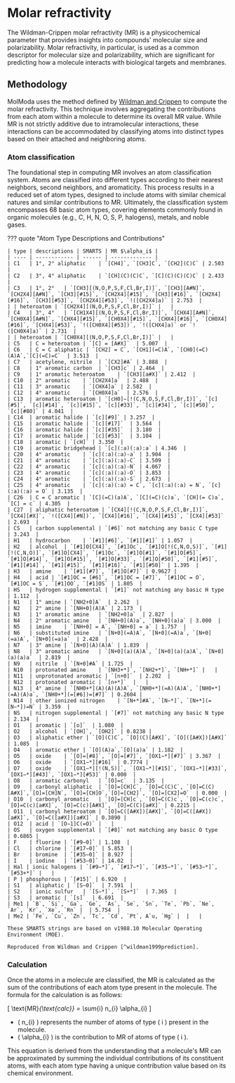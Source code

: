 # Molar refractivity

The Wildman-Crippen molar refractivity (MR) is a physicochemical parameter that provides insights into compounds' molecular size and polarizability.
Molar refractivity, in particular, is used as a common descriptor for molecular size and polarizability, which are significant for predicting how a molecule interacts with biological targets and membranes.

## Methodology

MolModa uses the method defined by [Wildman and Crippen](https://doi.org/10.1021/ci990307l) to compute the molar refractivity.
This technique involves aggregating the contributions from each atom within a molecule to determine its overall MR value.
While MR is not strictly additive due to intramolecular interactions, these interactions can be accommodated by classifying atoms into distinct types based on their attached and neighboring atoms.

### Atom classification

The foundational step in computing MR involves an atom classification system.
Atoms are classified into different types according to their nearest neighbors, second neighbors, and aromaticity.
This process results in a reduced set of atom types, designed to include atoms with similar chemical natures and similar contributions to MR.
Ultimately, the classification system encompasses 68 basic atom types, covering elements commonly found in organic molecules (e.g., C, H, N, O, S, P, halogens), metals, and noble gases.

??? quote "Atom Type Descriptions and Contributions"

    | type | descriptions | SMARTS | MR $\alpha_i$ |
    | ---- | ------------ | ------ | ------------- |
    | C1   | 1°, 2° aliphatic    | `[CH4]`, `[CH3]C`, `[CH2](C)C` | 2.503  |
    | C2   | 3°, 4° aliphatic    | `[CH](C)(C)C`, `[C](C)(C)(C)C` | 2.433  |
    | C3   | 1°, 2°   | `[CH3][(N,O,P,S,F,Cl,Br,I)]`, `[CH3][A#N]`, `[CH2X4][A#N]`, `[CH3][#15]`, `[CH2X4][#15]`, `[CH3][#16]`, `[CH2X4][#16]`, `[CH3][#53]`, `[CH2X4][#53]`, `!([CH2X4]a)` | 2.753  |
    | | heteroatom | `[CH2X4][(N,O,P,S,F,Cl,Br,I)]` |   |
    | C4   | 3°, 4°   | `[CH1X4][(N,O,P,S,F,Cl,Br,I)]`, `[CHX4][A#N]`, `[CH0X4][A#N]`, `[CHX4][#15]`, `[CH0X4][#15]`, `[CHX4][#16]`, `[CH0X4][#16]`, `[CHX4][#53]`, `!([CH0X4][#53])`, `!([CHX4]a)` or `!([CH0X4]a)` | 2.731  |
    | | heteroatom | `[CH0X4][(N,O,P,S,F,Cl,Br,I)]` |   |
    | C5   | C = heteroatom | `[C] = [A#X]`  | 5.007  |
    | C6   | C = C aliphatic | `[CH2] = C`, `[CH1](=C)A`, `[CH0](=C)(A)A`,`[C](=C)=C`  | 3.513  |
    | C7   | acetylene, nitrile  | `[CX2]#A` | 3.888  |
    | C8   | 1° aromatic carbon  | `[CH3]c` | 2.464  |
    | C9   | 1° aromatic heteroatom    | `[CH3][a#X]` | 2.412  |
    | C10  | 2° aromatic    | `[CH2X4]a`  | 2.488  |
    | C11  | 3° aromatic    | `[CHX4]a` | 2.582  |
    | C12  | 4° aromatic    | `[CH0X4]a`  | 2.576  |
    | C13  | aromatic heteroatom | `[cH0]−[!(C,N,O,S,F,Cl,Br,I)]`, `[c][#5]`, `[c][#14]`, `[c][#15]`, `[c][#33]`, `[c][#34]`, `[c][#50]`, `[c][#80]` | 4.041  |
    | C14  | aromatic halide | `[c][#9]` | 3.257  |
    | C15  | aromatic halide | `[c][#17]`  | 3.564  |
    | C16  | aromatic halide | `[c][#35]`  | 3.180  |
    | C17  | aromatic halide | `[c][#53]`  | 3.104  |
    | C18  | aromatic | `[cH]` | 3.350  |
    | C19  | aromatic bridgehead | `[c](:a)(:a):a` | 4.346  |
    | C20  | 4° aromatic    | `[c](:a)(:a)-a` | 3.904  |
    | C21  | 4° aromatic    | `[c](:a)(:a)-C` | 3.509  |
    | C22  | 4° aromatic    | `[c](:a)(:a)-N` | 4.067  |
    | C23  | 4° aromatic    | `[c](:a)(:a)-O` | 3.853  |
    | C24  | 4° aromatic    | `[c](:a)(:a)-S` | 2.673  |
    | C25  | 4° aromatic    | `[c](:a)(:a) = C`, `[c](:a)(:a) = N`, `[c](:a)(:a) = O` | 3.135  |
    | C26  | C = C aromatic | `[C](=C)(a)A`, `[C](=C)(c)a`, `[CH](= C)a`, `[C] = c` | 4.305  |
    | C27  | aliphatic heteroatom | `[CX4][!(C,N,O,P,S,F,Cl,Br,I)]`, `[CX4][#X]`, `!([CX4][#N])`, `[CX4][#16]`, `[CX4][#15]`, `[CX4][#53]` | 2.693  |
    | CS   | carbon supplemental | `[#6]` not matching any basic C type    | 3.243  |
    | H1   | hydrocarbon    | `[#1][#6]`, `[#1][#1]` | 1.057  |
    | H2   | alcohol  | `[#1]O[CX4]`, `[#1]Oc`, `[#1]O[!(C,N,O,S)]`, `[#1][!(C,N,O)]`, `[#1]O[CX4]`, `[#1]Oc`, `[#1]O[#1]`, `[#1]O[#5]`, `[#1]O[#14]`, `[#1]O[#15]`, `[#1]O[#33]`, `[#1]O[#50]`, `[#1][#5]`, `[#1][#14]`, `[#1][#15]`, `[#1][#16]`, `[#1][#50]` | 1.395  |
    | H3   | amine    | `[#1][#7]`, `[#1]O[#7]` | 0.9627 |
    | H4   | acid | `[#1]OC = [#6]`, `[#1]OC = [#7]`, `[#1]OC = O`, `[#1]OC = S`, `[#1]OO`, `[#1]OS` | 1.805  |
    | HS   | hydrogen supplemental | `[#1]` not matching any basic H type    | 1.112  |
    | N1   | 1° amine | `[NH2+0]A`  | 2.262  |
    | N2   | 2° amine | `[NH+0](A)A` | 2.173  |
    | N3   | 1° aromatic amine   | `[NH2+0]a`  | 2.827  |
    | N4   | 2° aromatic amine   | `[NH+0](A)a`, `[NH+0](a)a` | 3.000  |
    | N5   | imine    | `[NH+0] = A`, `[NH+0] = a` | 1.757  |
    | N6   | substituted imine   | `[N+0](=A)A`, `[N+0](=A)a`, `[N+0](=a)A`, `[N+0](=a)a`  | 2.428  |
    | N7   | 3° amine | `[N+0](A)(A)A` | 1.839  |
    | N8   | 3° aromatic amine   | `[N+0](a)(A)A`, `[N+0](a)(a)A`, `[N+0](a)(a)a`  | 2.819  |
    | N9   | nitrile  | `[N+0]#A` | 1.725  |
    | N10  | protonated amine    | `[NH3+*]`, `[NH2+*]`, `[NH+*]` |   |
    | N11  | unprotonated aromatic | `[n+0]`  | 2.202  |
    | N12  | protonated aromatic | `[n+*]`  |   |
    | N13  | 4° amine | `[NH0+*](A)(A)(A)A`, `[NH0+*](=A)(A)A`, `[NH0+*](=A)(A)a`, `[NH0+*](=[#6])=[#7]` | 0.2604 |
    | N14  | other ionized nitrogen    | `[N+*]#A`, `[N−*]`, `[N+*](=[N−*])=N` | 3.359  |
    | NS   | nitrogen supplemental | `[#7]` not matching any basic N type    | 2.134  |
    | O1   | aromatic | `[o]`  | 1.080  |
    | O2   | alcohol  | `[OH]`, `[OH2]` | 0.8238 |
    | O3   | aliphatic ether | `[O](C)C`, `[O](C)[A#X]`, `[O]([A#X])[A#X]`  | 1.085  |
    | O4   | aromatic ether | `[O](A)a`,`[O](a)a` | 1.182  |
    | O5   | oxide    | `[O]=[#8]`, `[O]=[#7]`, `[OX1−*][#7]` | 3.367  |
    | O6   | oxide    | `[OX1−*][#16]` | 0.7774 |
    | O7   | oxide    | `[OX1−*][!(N,S)]`, `[OX1−*][#15]`, `[OX1−*][#33]`, `[OX1−*][#43]`, `[OX1−*][#53]` | 0.000  |
    | O8   | aromatic carbonyl   | `[O]=c`  | 3.135  |
    | O9   | carbonyl aliphatic  | `[O]=[CH]C`, `[O]=C(C)C`, `[O]=C(C)[A#X]`,`[O]=[CH]N`, `[O]=[CH]O`,`[O]=[CH2]`, `[O]=[CX2]=O`  | 0.000  |
    | O10  | carbonyl aromatic   | `[O]=[CH]c`, `[O]=C(C)c`, `[O]=C(c)c`, `[O]=C(c)[a#X]`, `[O]=C(c)[A#X]`, `[O]=C(C)[a#X]` | 0.2215 |
    | O11  | carbonyl heteroatom | `[O]=C([A#X])[A#X]`, `[O]=C([A#X])[a#X]`, `[O]=C([a#X])[a#X]` | 0.3890 |
    | O12  | acid | `[O−1]C(=O)` |   |
    | OS   | oxygen supplemental | `[#8]` not matching any basic O type    | 0.6865 |
    | F    | fluorine | `[#9−0]` | 1.108  |
    | Cl   | chlorine | `[#17−0]` | 5.853  |
    | Br   | bromine  | `[#35−0]` | 8.927  |
    | I    | iodine   | `[#53−0]` | 14.02  |
    | Hal | ionic halogens | `[#9−*]`, `[#17−*]`, `[#35−*]`, `[#53−*]`, `[#53+*]` |   |
    | P | phosphorous | `[#15]` | 6.920  |
    | S1   | aliphatic | `[S−0]`  | 7.591  |
    | S2   | ionic sulfur   | `[S−*]`, `[S+*]`  | 7.365  |
    | S3   | aromatic | `[s]`  | 6.691  |
    | Me1 | `B`, `Si`, `Ga`, `Ge`, `As`, `Se`, `Sn`, `Te`, `Pb`, `Ne`, `Ar`, `Kr`, `Xe`, `Rn` |  | 5.754  |
    | Me2 | `Fe`, `Cu`, `Zn`, `Tc`, `Cd`, `Pt`, A`u, `Hg` |  |   |

    These SMARTS strings are based on v1988.10 Molecular Operating Environment (MOE).

    Reproduced from Wildman and Crippen [^wildman1999prediction].

### Calculation

Once the atoms in a molecule are classified, the MR is calculated as the sum of the contributions of each atom type present in the molecule. The formula for the calculation is as follows:

\[ \text{MR}_{\text{calc}} = \sum_{i} n_{i} \alpha_{i} \]

-   \( n_{i} \) represents the number of atoms of type \( i \) present in the molecule.
-   \( \alpha_{i} \) is the contribution to MR of atoms of type \( i \).

This equation is derived from the understanding that a molecule's MR can be approximated by summing the individual contributions of its constituent atoms, with each atom type having a unique contribution value based on its chemical environment.

